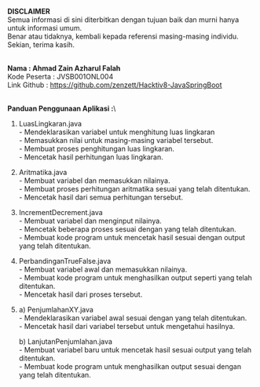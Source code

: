 **DISCLAIMER**\
Semua informasi di sini diterbitkan dengan tujuan baik dan murni hanya untuk informasi umum.\
Benar atau tidaknya, kembali kepada referensi masing-masing individu.\
Sekian, terima kasih.
\
&nbsp;


**Nama : Ahmad Zain Azharul Falah**\
Kode Peserta : JVSB001ONL004\
Link Github : https://github.com/zenzett/Hacktiv8-JavaSpringBoot
\
&nbsp;

**Panduan Penggunaan Aplikasi :**\
1. LuasLingkaran.java\
        - Mendeklarasikan variabel untuk menghitung luas lingkaran\
        - Memasukkan nilai untuk masing-masing variabel tersebut.\
        - Membuat proses penghitungan luas lingkaran.\
        - Mencetak hasil perhitungan luas lingkaran.

2. Aritmatika.java\
        - Membuat variabel dan memasukkan nilainya.\
        - Membuat proses perhitungan aritmatika sesuai yang telah ditentukan.\
        - Mencetak hasil dari semua perhitungan tersebut.

3. IncrementDecrement.java\
        - Membuat variabel dan menginput nilainya.\
        - Mencetak beberapa proses sesuai dengan yang telah ditentukan.\
        - Membuat kode program untuk mencetak hasil sesuai dengan output yang telah ditentukan.

4. PerbandinganTrueFalse.java\
        - Membuat variabel awal dan memasukkan nilainya.\
        - Membuat kode program untuk menghasilkan output seperti yang telah ditentukan.\
        - Mencetak hasil dari proses tersebut.

5. a) PenjumlahanXY.java\
        - Mendeklarasikan variabel awal sesuai dengan yang telah ditentukan.\
        - Mencetak hasil dari variabel tersebut untuk mengetahui hasilnya.

   b) LanjutanPenjumlahan.java\
        - Membuat variabel baru untuk mencetak hasil sesuai output yang telah ditentukan.\
        - Membuat kode program untuk menghasilkan output sesuai dengan yang telah ditentukan.